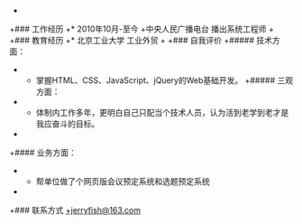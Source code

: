 +
+### 工作经历
+* 2010年10月-至今
+中央人民广播电台 播出系统工程师
+
+### 教育经历
+* 北京工业大学 工业外贸
+
+### 自我评价
+##### 技术方面：
+  * 掌握HTML、CSS、JavaScript、jQuery的Web基础开发。
+##### 三观方面：
+  * 体制内工作多年，更明白自己只配当个技术人员，认为活到老学到老才是我应奋斗的目标。
+
+#### 业务方面：
+  * 帮单位做了个网页版会议预定系统和选题预定系统
+
+### 联系方式
+jerryfish@163.com
